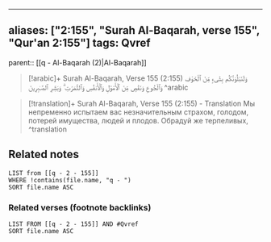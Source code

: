 
---
aliases: ["2:155", "Surah Al-Baqarah, verse 155", "Qur'an 2:155"]
tags: Qvref
---

parent:: [[q - Al-Baqarah (2)|Al-Baqarah]]

> [!arabic]+ Surah Al-Baqarah, Verse 155 (2:155)
> <span class="quran-arabic">وَلَنَبْلُوَنَّكُم بِشَىْءٍ مِّنَ ٱلْخَوْفِ وَٱلْجُوعِ وَنَقْصٍ مِّنَ ٱلْأَمْوَٰلِ وَٱلْأَنفُسِ وَٱلثَّمَرَٰتِ ۗ وَبَشِّرِ ٱلصَّـٰبِرِينَ</span>
^arabic

> [!translation]+ Surah Al-Baqarah, Verse 155 (2:155) - Translation
> Мы непременно испытаем вас незначительным страхом, голодом, потерей имущества, людей и плодов. Обрадуй же терпеливых,
^translation



## Related notes
```dataview
LIST from [[q - 2 - 155]]
WHERE !contains(file.name, "q - ")
SORT file.name ASC
```

### Related verses (footnote backlinks)
```dataview
LIST FROM [[q - 2 - 155]] AND #Qvref
SORT file.name ASC
```

